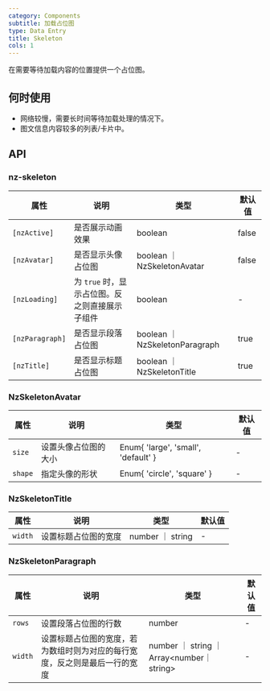 ```yaml
---
category: Components
subtitle: 加载占位图
type: Data Entry
title: Skeleton
cols: 1
---
```


在需要等待加载内容的位置提供一个占位图。

## 何时使用

- 网络较慢，需要长时间等待加载处理的情况下。
- 图文信息内容较多的列表/卡片中。


## API

### nz-skeleton

| 属性 | 说明 | 类型 | 默认值 |
| --- | --- | --- | --- |
| `[nzActive]` | 是否展示动画效果 | boolean | false |
| `[nzAvatar]` | 是否显示头像占位图 | boolean ｜ NzSkeletonAvatar | false |
| `[nzLoading]` | 为 `true` 时，显示占位图。反之则直接展示子组件 | boolean | - |
| `[nzParagraph]` | 是否显示段落占位图 | boolean ｜ NzSkeletonParagraph | true |
| `[nzTitle]` | 是否显示标题占位图 | boolean ｜ NzSkeletonTitle | true |

### NzSkeletonAvatar

| 属性 | 说明 | 类型 | 默认值 |
| --- | --- | --- | --- |
| `size` | 设置头像占位图的大小 | Enum{ 'large', 'small', 'default' } | - |
| `shape` | 指定头像的形状 | Enum{ 'circle', 'square' } | - |

### NzSkeletonTitle

| 属性 | 说明 | 类型 | 默认值 |
| --- | --- | --- | --- |
| `width` | 设置标题占位图的宽度 | number ｜ string | - |

### NzSkeletonParagraph

| 属性 | 说明 | 类型 | 默认值 |
| --- | --- | --- | --- |
| `rows` | 设置段落占位图的行数 | number | - |
| `width` | 设置标题占位图的宽度，若为数组时则为对应的每行宽度，反之则是最后一行的宽度 | number ｜ string ｜ Array<number｜string> | - |
